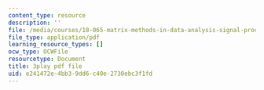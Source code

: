 ```yaml
---
content_type: resource
description: ''
file: /media/courses/18-065-matrix-methods-in-data-analysis-signal-processing-and-machine-learning-spring-2018/e241472e4bb39dd6c40e2730ebc3f1fd_nrDkb2MAwSA.pdf
file_type: application/pdf
learning_resource_types: []
ocw_type: OCWFile
resourcetype: Document
title: 3play pdf file
uid: e241472e-4bb3-9dd6-c40e-2730ebc3f1fd
---
```

